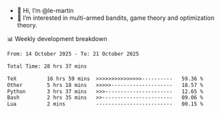 - 👋 Hi, I’m @le-martin
- 👀 I’m interested in multi-armed bandits, game theory and optimization theory.
<!---- 💞️ I’m looking to collaborate on ...
- 📫 How to reach me ...-->

<!---
Tutorial for using WakaTime stats in GitHub profile: https://github.com/athul/waka-readme
-->

📊 Weekly development breakdown
<!--START_SECTION:waka-->

```txt
From: 14 October 2025 - To: 21 October 2025

Total Time: 28 hrs 37 mins

TeX          16 hrs 59 mins  >>>>>>>>>>>>>>>----------   59.36 %
Other        5 hrs 18 mins   >>>>>--------------------   18.57 %
Python       3 hrs 37 mins   >>>----------------------   12.65 %
Bash         2 hrs 35 mins   >>-----------------------   09.06 %
Lua          2 mins          -------------------------   00.15 %
```

<!--END_SECTION:waka-->

<!---
le-martin/le-martin is a ✨ special ✨ repository because its `README.md` (this file) appears on your GitHub profile.
You can click the Preview link to take a look at your changes.
--->
